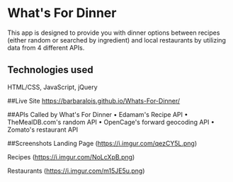 # What's For Dinner
This app is designed to provide you with dinner options between recipes (either random or searched by ingredient) and local restaurants by utilizing data from 4 different APIs. 

## Technologies used
HTML/CSS, JavaScript, jQuery

##Live Site
https://barbaralois.github.io/Whats-For-Dinner/

##APIs Called by What's For Dinner
• Edamam's Recipe API
• TheMealDB.com's random API
• OpenCage's forward geocoding API
• Zomato's restaurant API

##Screenshots
Landing Page
(https://i.imgur.com/qezCY5L.png)

Recipes
(https://i.imgur.com/NoLcXpB.png)

Restaurants
(https://i.imgur.com/m15JE5u.png)